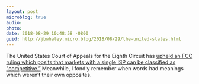 ```yaml
---
layout: post
microblog: true
audio: 
photo: 
date: 2018-08-29 10:48:58 -0800
guid: http://jbwhaley.micro.blog/2018/08/29/the-united-states.html
---
```

The United States Court of Appeals for the Eighth Circuit has [upheld an FCC ruling which posits that markets with a single ISP can be classified as "competitive.”](https://arstechnica.com/tech-policy/2018/08/fcc-can-define-markets-with-only-one-isp-as-competitive-court-rules/) Meanwhile, I fondly remember when words had meanings which weren’t their own opposites.
